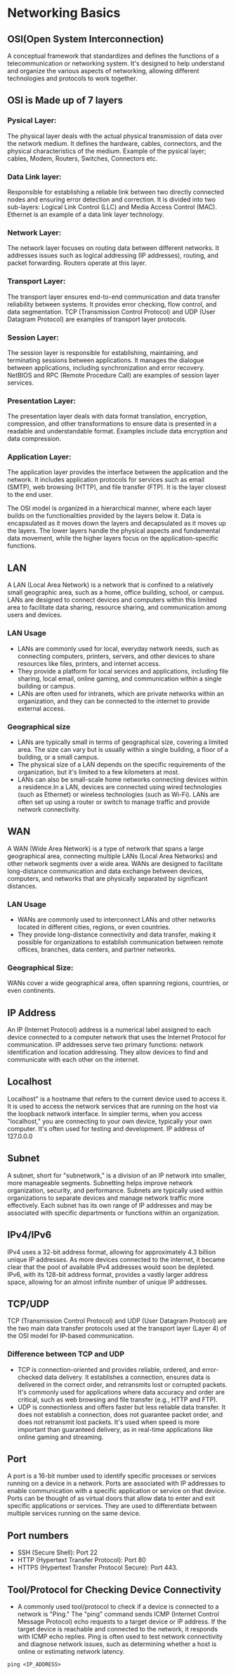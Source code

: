 # Networking Basics
## OSI(Open System Interconnection)
A conceptual framework that standardizes and defines the functions of a telecommunication or networking system. It's designed to help understand and organize the various aspects of networking, allowing different technologies and protocols to work together.


## OSI is Made up of 7 layers
### Pysical Layer:
The physical layer deals with the actual physical transmission of data over the network medium. It defines the hardware, cables, connectors, and the physical characteristics of the medium. Example of the pysical layer; cables, Modem, Routers, Switches, Connectors etc.

### Data Link layer:
Responsible for establishing a reliable link between two directly connected nodes and ensuring error detection and correction. It is divided into two sub-layers: Logical Link Control (LLC) and Media Access Control (MAC). Ethernet is an example of a data link layer technology.

### Network Layer:
The network layer focuses on routing data between different networks. It addresses issues such as logical addressing (IP addresses), routing, and packet forwarding. Routers operate at this layer.

### Transport Layer:
The transport layer ensures end-to-end communication and data transfer reliability between systems. It provides error checking, flow control, and data segmentation. TCP (Transmission Control Protocol) and UDP (User Datagram Protocol) are examples of transport layer protocols.

### Session Layer:
The session layer is responsible for establishing, maintaining, and terminating sessions between applications. It manages the dialogue between applications, including synchronization and error recovery. NetBIOS and RPC (Remote Procedure Call) are examples of session layer services.

### Presentation Layer:
The presentation layer deals with data format translation, encryption, compression, and other transformations to ensure data is presented in a readable and understandable format. Examples include data encryption and data compression.

### Application Layer:
The application layer provides the interface between the application and the network. It includes application protocols for services such as email (SMTP), web browsing (HTTP), and file transfer (FTP). It is the layer closest to the end user.

The OSI model is organized in a hierarchical manner, where each layer builds on the functionalities provided by the layers below it. Data is encapsulated as it moves down the layers and decapsulated as it moves up the layers. The lower layers handle the physical aspects and fundamental data movement, while the higher layers focus on the application-specific functions.

## LAN
A LAN (Local Area Network) is a network that is confined to a relatively small geographic area, such as a home, office building, school, or campus. LANs are designed to connect devices and computers within this limited area to facilitate data sharing, resource sharing, and communication among users and devices.

### LAN Usage

* LANs are commonly used for local, everyday network needs, such as connecting computers, printers, servers, and other devices to share resources like files, printers, and internet access.
* They provide a platform for local services and applications, including file sharing, local email, online gaming, and communication within a single building or campus.
* LANs are often used for intranets, which are private networks within an organization, and they can be connected to the internet to provide external access.

### Geographical size
* LANs are typically small in terms of geographical size, covering a limited area. The size can vary but is usually within a single building, a floor of a building, or a small campus.
* The physical size of a LAN depends on the specific requirements of the organization, but it's limited to a few kilometers at most.
* LANs can also be small-scale home networks connecting devices within a residence.In a LAN, devices are connected using wired technologies (such as Ethernet) or wireless technologies (such as Wi-Fi). LANs are often set up using a router or switch to manage traffic and provide network connectivity.

## WAN
A WAN (Wide Area Network) is a type of network that spans a large geographical area, connecting multiple LANs (Local Area Networks) and other network segments over a wide area. WANs are designed to facilitate long-distance communication and data exchange between devices, computers, and networks that are physically separated by significant distances.

### LAN Usage
* WANs are commonly used to interconnect LANs and other networks located in different cities, regions, or even countries.
* They provide long-distance connectivity and data transfer, making it possible for organizations to establish communication between remote offices, branches, data centers, and partner networks.

### Geographical Size:
WANs cover a wide geographical area, often spanning regions, countries, or even continents.

## IP Address
An IP (Internet Protocol) address is a numerical label assigned to each device connected to a computer network that uses the Internet Protocol for communication. IP addresses serve two primary functions: network identification and location addressing. They allow devices to find and communicate with each other on the internet.

## Localhost
Localhost" is a hostname that refers to the current device used to access it. It is used to access the network services that are running on the host via the loopback network interface. In simpler terms, when you access "localhost," you are connecting to your own device, typically your own computer. It's often used for testing and development. IP address of 127.0.0.0

## Subnet
A subnet, short for "subnetwork," is a division of an IP network into smaller, more manageable segments. Subnetting helps improve network organization, security, and performance. Subnets are typically used within organizations to separate devices and manage network traffic more effectively. Each subnet has its own range of IP addresses and may be associated with specific departments or functions within an organization.

## IPv4/IPv6
IPv4 uses a 32-bit address format, allowing for approximately 4.3 billion unique IP addresses. As more devices connected to the internet, it became clear that the pool of available IPv4 addresses would soon be depleted. IPv6, with its 128-bit address format, provides a vastly larger address space, allowing for an almost infinite number of unique IP addresses. 

## TCP/UDP
TCP (Transmission Control Protocol) and UDP (User Datagram Protocol) are the two main data transfer protocols used at the transport layer (Layer 4) of the OSI model for IP-based communication.

### Difference between TCP and UDP
* TCP is connection-oriented and provides reliable, ordered, and error-checked data delivery. It establishes a connection, ensures data is delivered in the correct order, and retransmits lost or corrupted packets. It's commonly used for applications where data accuracy and order are critical, such as web browsing and file transfer (e.g., HTTP and FTP).
* UDP is connectionless and offers faster but less reliable data transfer. It does not establish a connection, does not guarantee packet order, and does not retransmit lost packets. It's used when speed is more important than guaranteed delivery, as in real-time applications like online gaming and streaming.

## Port
A port is a 16-bit number used to identify specific processes or services running on a device in a network. Ports are associated with IP addresses to enable communication with a specific application or service on that device. Ports can be thought of as virtual doors that allow data to enter and exit specific applications or services. They are used to differentiate between multiple services running on the same device.

## Port numbers
* SSH (Secure Shell): Port 22
* HTTP (Hypertext Transfer Protocol): Port 80
* HTTPS (Hypertext Transfer Protocol Secure): Port 443.

## Tool/Protocol for Checking Device Connectivity
* A commonly used tool/protocol to check if a device is connected to a network is "Ping." The "ping" command sends ICMP (Internet Control Message Protocol) echo requests to a target device or IP address. If the target device is reachable and connected to the network, it responds with ICMP echo replies. Ping is often used to test network connectivity and diagnose network issues, such as determining whether a host is online or estimating network latency.
```
ping <IP_ADDRESS>
```
